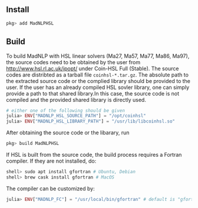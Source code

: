 ## Install
```julia
pkg> add MadNLPHSL
```

## Build

To build MadNLP with HSL linear solvers (Ma27, Ma57, Ma77, Ma86, Ma97), the source codes need to be obtained by the user from <http://www.hsl.rl.ac.uk/ipopt/> under Coin-HSL Full (Stable). The source codes are distribted as a tarball file `coinhsl-*.tar.gz`. The absolute path to the extracted source code or the complied library should be provided to the user. If the user has an already compiled HSL sovler library, one can simply provide a path to that shared library.In this case, the source code is not compiled and the provided shared library is directly used.
```julia
# either one of the following should be given
julia> ENV["MADNLP_HSL_SOURCE_PATH"] = "/opt/coinhsl" 
julia> ENV["MADNLP_HSL_LIBRARY_PATH"] = "/usr/lib/libcoinhsl.so"
```
After obtaining the source code or the libarary, run
```julia
pkg> build MadNLPHSL
```

If HSL is built from the source code, the build process requires a Fortran compiler. If they are not installed, do:
```julia
shell> sudo apt install gfortran # Ubuntu, Debian
shell> brew cask install gfortran # MacOS
```
The compiler can be customized by:
```julia
julia> ENV["MADNLP_FC"] = "/usr/local/bin/gfortran" # default is "gfortran"
```


